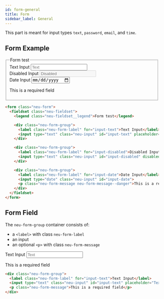 ```yaml
---
id: form-general
title: Form
sidebar_label: General
---
```


This part is meant for input types `text`, `password`, `email`, and `time`.

## Form Example

<div class="element-renderer">
  <form class="neu-form">
    <fieldset class="neu-fieldset">
      <legend class="neu-fieldset__legend">Form test</legend>
      <div class="neu-form-group">
        <label class="neu-form-label" for="input-text">Text Input</label>
        <input type="text" class="neu-input" id="input-text" placeholder="Text">
      </div>
      <div class="neu-form-group">
        <label class="neu-form-label" for="input-disabled">Disabled Input</label>
        <input type="text" class="neu-input" id="input-disabled" disabled placeholder="Disabled">
      </div>
      <div class="neu-form-group">
        <label class="neu-form-label" for="input-date">Date Input</label>
        <input type="date" class="neu-input" id="input-date">
        <p class="neu-form-message neu-form-message--danger">This is a required field</p>
      </div>
    </fieldset>
  </form>
</div>

```html
<form class="neu-form">
  <fieldset class="neu-fieldset">
    <legend class="neu-fieldset__legend">Form test</legend>

    <div class="neu-form-group">
      <label class="neu-form-label" for="input-text">Text Input</label>
      <input type="text" class="neu-input" id="input-text" placeholder="Text">
    </div>

    <div class="neu-form-group">
      <label class="neu-form-label" for="input-disabled">Disabled Input</label>
      <input type="text" class="neu-input" id="input-disabled" disabled placeholder="Disabled">
    </div>

    <div class="neu-form-group">
      <label class="neu-form-label" for="input-date">Date Input</label>
      <input type="date" class="neu-input" id="input-date">
      <p class="neu-form-message neu-form-message--danger">This is a required field</p>
    </div>
  </fieldset>
</form>
```

## Form Field

The `neu-form-group` container consists of:
- a `<label>` with class `neu-form-label`
- an input
- an optional `<p>` with class `neu-form-message`

<div class="neu-form-group">
  <label class="neu-form-label" for="input-text">Text Input</label>
  <input type="text" class="neu-input" id="input-text" placeholder="Text">
  <p class="neu-form-message">This is a required field</p>
</div>

```html
<div class="neu-form-group">
  <label class="neu-form-label" for="input-text">Text Input</label>
  <input type="text" class="neu-input" id="input-text" placeholder="Text">
  <p class="neu-form-message">This is a required field</p>
</div>
```